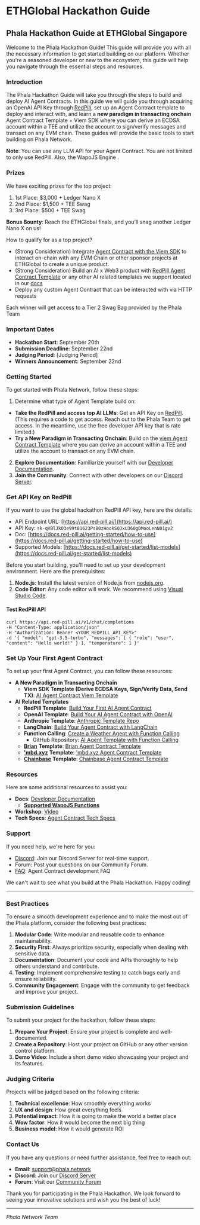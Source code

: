 # ETHGlobal Hackathon Guide

## Phala Hackathon Guide at ETHGlobal Singapore

Welcome to the Phala Hackathon Guide! This guide will provide you with all the necessary information to get started building on our platform. Whether you're a seasoned developer or new to the ecosystem, this guide will help you navigate through the essential steps and resources.

### Introduction

The Phala Hackathon Guide will take you through the steps to build and deploy AI Agent Contracts. In this guide we will guide you through acquiring an OpenAI API Key through [RedPill](https://red-pill.ai/), set up an Agent Contract template to deploy and interact with, and learn a **new paradigm in transacting onchain** Agent Contract Template + Viem SDK where you can derive an ECDSA account within a TEE and utilize the account to sign/verify messages and transact on any EVM chain. These guides will provide the basic tools to start building on Phala Network.

**Note**: You can use any LLM API for your Agent Contract. You are not limited to only use RedPill. Also, the WapoJS Engine .

### Prizes

We have exciting prizes for the top project:

1. 1st Place: $3,000 + Ledger Nano X
2. 2nd Place: $1,500 + TEE Swag
3. 3rd Place: $500 + TEE Swag

**Bonus Bounty**: Reach the ETHGlobal finals, and you’ll snag another Ledger Nano X on us!

How to qualify for as a top project?

* (Strong Consideration) Integrate [Agent Contract with the Viem SDK](https://github.com/Phala-Network/ai-agent-contract-viem) to interact on-chain with any EVM Chain or other sponsor projects at ETHGlobal to create a unique product.
* (Strong Consideration) Build an AI x Web3 product with [RedPill Agent Contract Template](https://github.com/Phala-Network/ai-agent-template-redpill) or any other AI related templates we support located in our [docs](https://docs.phala.network/ai-agent-contract/getting-started/ai-agent-contract-templates)
* Deploy any custom Agent Contract that can be interacted with via HTTP requests

Each winner will get access to a Tier 2 Swag Bag provided by the Phala Team

### Important Dates

* **Hackathon Start**: September 20th
* **Submission Deadline**: September 22nd
* **Judging Period**: \[Judging Period]
* **Winners Announcement**: September 22nd

### Getting Started

To get started with Phala Network, follow these steps:

1. Determine what type of Agent Template build on:

* **Take the RedPill and access top AI LLMs**: Get an API Key on [RedPill](https://red-pill.ai/). (This requires a code to get access. Reach out to the Phala Team to get access. In the meantime, use the free developer API key that is rate limited.)
* **Try a New Paradigm in Transacting Onchain**: Build on the [viem Agent Contract Template](https://github.com/Phala-Network/ai-agent-contract-viem) where you can derive an account within a TEE and utilize the account to transact on any EVM chain.

2. **Explore Documentation**: Familiarize yourself with our [Developer Documentation](https://docs.phala.network/).
3. **Join the Community**: Connect with other developers on our [Discord Server](https://discord.gg/phala-network).

### Get API Key on RedPill

If you want to use the global hackathon RedPill API key, here are the details:

* API Endpoint URL: [https://api.red-pill.ai/](https://api.red-pill.ai/)
* API Key: `sk-qVBlJkO3e99t81623PsB0zHookSQJxU360gDMooLenN01gv2`
* Doc: [https://docs.red-pill.ai/getting-started/how-to-use](https://docs.red-pill.ai/getting-started/how-to-use)
* Supported Models: [https://docs.red-pill.ai/get-started/list-models](https://docs.red-pill.ai/get-started/list-models)

Before you start building, you'll need to set up your development environment. Here are the prerequisites:

1. **Node.js**: Install the latest version of Node.js from [nodejs.org](https://nodejs.org/).
2. **Code Editor**: Any code editor will work. We recommend using [Visual Studio Code](https://code.visualstudio.com/).

#### Test RedPill API

```
curl https://api.red-pill.ai/v1/chat/completions
-H "Content-Type: application/json"
-H "Authorization: Bearer <YOUR_REDPILL_API_KEY>"
-d '{ "model": "gpt-3.5-turbo", "messages": [ { "role": "user", "content": "Hello world!" } ], "temperature": 1 }'
```

### Set Up Your First Agent Contract

To set up your first Agent Contract, you can follow these resources:

* **A New Paradigm in Transacting Onchain**
  * **Viem SDK Template (Derive ECDSA Keys, Sign/Verify Data, Send TX)**: [AI Agent Contract Viem Template](https://github.com/Phala-Network/ai-agent-contract-viem)
* **AI Related Templates**
  * **RedPill Template**: [Build Your First AI Agent Contract](https://github.com/Phala-Network/ai-agent-template-redpill)
  * **OpenAI Template**: [Build Your AI Agent Contract with OpenAI](https://github.com/Phala-Network/ai-agent-template-openai)
  * **Anthropic Template**: [Anthropic Template Repo](https://github.com/Phala-Network/ai-agent-template-anthropic)
  * **LangChain**: [Build Your Agent Contract with LangChain](https://github.com/Phala-Network/ai-agent-template-langchain)
  * **Function Calling**: [Create a Weather Agent with Function Calling](https://github.com/Phala-Network/ai-agent-template-func-calling)
    * GitHub Repository: [AI Agent Template with Function Calling](https://github.com/Phala-Network/ai-agent-template-func-calling)
  * [**Brian**](https://www.brianknows.org/app/) **Template**: [Brian Agent Contract Template](https://github.com/Phala-Network/ai-agent-template-brian)
  * [**'mbd.xyz**](https://console.mbd.xyz/dashboard) **Template**: ['mbd.xyz Agent Contract Template](https://github.com/Phala-Network/ai-agent-template-mbd)
  * [**Chainbase**](https://console.chainbase.com/) **Template**: [Chainbase Agent Contract Template](https://github.com/Phala-Network/ai-agent-template-chainbase)

### Resources

Here are some additional resources to assist you:

* **Docs**: [Developer Documentation](https://docs.phala.network/ai-agent-contract/getting-started/build-your-first-ai-agent-contract)
  * [**Supported WapoJS Functions**](https://docs.phala.network/tech-specs/ai-agent-contract/wapojs-functions)
* **Workshop**: [Video](https://www.youtube.com/watch?v=APcuWVdqJ2U)
* **Tech Specs**: [Agent Contract Tech Specs](https://docs.phala.network/tech-specs/ai-agent-contract#wapojs)

### Support

If you need help, we're here for you:

* [Discord](https://discord.gg/phala-network): Join our Discord Server for real-time support.
* Forum: Post your questions on our Community Forum.
* [FAQ](https://docs.phala.network/ai-agent-contract/faq): Agent Contract development FAQ

We can't wait to see what you build at the Phala Hackathon. Happy coding!

***

### Best Practices

To ensure a smooth development experience and to make the most out of the Phala platform, consider the following best practices:

1. **Modular Code**: Write modular and reusable code to enhance maintainability.
2. **Security First**: Always prioritize security, especially when dealing with sensitive data.
3. **Documentation**: Document your code and APIs thoroughly to help others understand and contribute.
4. **Testing**: Implement comprehensive testing to catch bugs early and ensure reliability.
5. **Community Engagement**: Engage with the community to get feedback and improve your project.

### Submission Guidelines

To submit your project for the hackathon, follow these steps:

1. **Prepare Your Project**: Ensure your project is complete and well-documented.
2. **Create a Repository**: Host your project on GitHub or any other version control platform.
3. **Demo Video**: Include a short demo video showcasing your project and its features.

### Judging Criteria

Projects will be judged based on the following criteria:

1. **Technical excellence**: How smoothly everything works
2. **UX and design**: How great everything feels
3. **Potential impact**: How it is going to make the world a better place
4. **Wow factor**: How it would become the next big thing
5. **Business model**: How it would generate ROI

### Contact Us

If you have any questions or need further assistance, feel free to reach out:

* **Email**: [support@phala.network](mailto:support@phala.network)
* **Discord**: Join our [Discord Server](https://discord.gg/phala-network)
* **Forum**: Visit our [Community Forum](https://forum.phala.network/)

Thank you for participating in the Phala Hackathon. We look forward to seeing your innovative solutions and wish you the best of luck!

***

_Phala Network Team_
